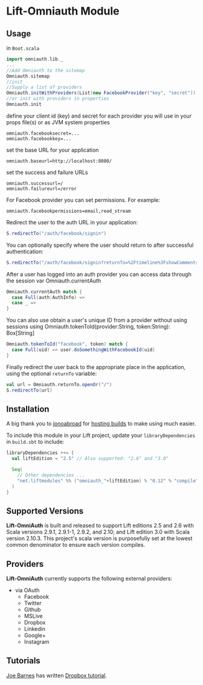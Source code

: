 # Lift-Omniauth Module
## Usage
in `Boot.scala`

```scala
import omniauth.lib._
...
//Add Omniauth to the sitemap
Omniauth.sitemap
//init
//Supply a list of providers
Omniauth.initWithProviders(List(new FacebookProvider("key", "secret")))
//or init with providers in properties
Omniauth.init
```


define your client id (key) and secret for each provider you will use in your props file(s) or as JVM system properties

```
omniauth.facebooksecret=...
omniauth.facebookkey=...
```

set the base URL for your application

```
omniauth.baseurl=http://localhost:8080/
```

set the success and failure URLs

```
omniauth.successurl=/
omniauth.failureurl=/error
```

For Facebook provider you can set permissions. For example:

```
omniauth.facebookpermissions=email,read_stream
```
    
Redirect the user to the auth URL in your application:

```scala
S.redirectTo("/auth/facebook/signin")
```
    
You can optionally specify where the user should return to after successful authentication:

```scala
S.redirectTo("/auth/facebook/signin?returnTo=%2Ftimeline%3FshowComments%3Dtrue")
```
    
After a user has logged into an auth provider you can access data through the session var Omniauth.currentAuth

```scala
Omniauth.currentAuth match {
  case Full(auth:AuthInfo) => 
  case _ =>
}
```

You can also use obtain a user's unique ID from a provider without using sessions using Omniauth.tokenToId(provider:String, token:String): Box[String]

```scala
Omniauth.tokenToId("facebook", token) match {
  case Full(uid) => user.doSomethingWithFacebookId(uid)
}
```

Finally redirect the user back to the appropriate place in the application, using the optional `returnTo` variable:

```scala
val url = Omniauth.returnTo.openOr("/")
S.redirectTo(url)
```

## Installation

A big thank you to [jonoabroad](https://github.com/jonoabroad) for [hosting builds](https://liftmodules.ci.cloudbees.com/job/Omniauth%20Lift%20Module/) to make using much easier.

To include this module in your Lift project, update your `libraryDependencies` in `build.sbt` to include:

```scala
libraryDependencies ++= {
  val liftEdition = "2.5" // Also supported: "2.6" and "3.0"

  Seq(
    // Other dependencies ...
    "net.liftmodules" %% ("omniauth_"+liftEdition) % "0.12" % "compile"
  )
}
```

## Supported Versions

**Lift-OmniAuth** is built and released to support Lift editions 2.5 and 2.6 with Scala versions 2.9.1, 2.9.1-1, 2.9.2, and 2.10; and Lift edition 3.0 with Scala version 2.10.3.  This project's scala version is purposefully set at the lowest common denominator to ensure each version compiles.

    
## Providers

**Lift-OmniAuth** currently supports the following external providers:

* via OAuth
  * Facebook
  * Twitter
  * Github
  * MSLive
  * Dropbox
  * Linkedin
  * Google+
  * Instagram

## Tutorials
[Joe Barnes](https://github.com/joescii) has written [Dropbox tutorial](http://proseand.co.nz/2014/01/20/integrating-dropbox-into-a-lift-app/).
